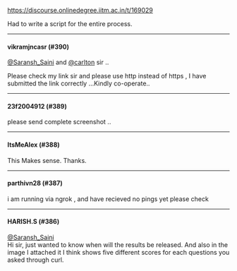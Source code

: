https://discourse.onlinedegree.iitm.ac.in/t/169029

Had to write a script for the entire process.</p><hr>

<h4>vikramjncasr (#390)</h4>
<p><a class="mention" href="/u/saransh_saini">@Saransh_Saini</a> and <a class="mention" href="/u/carlton">@carlton</a>  sir ..</p>
<p>Please check my link sir and please use http instead of https , I have submitted the link correctly …Kindly co-operate..</p><hr>

<h4>23f2004912 (#389)</h4>
<p>please send complete screenshot ..</p><hr>

<h4>ItsMeAlex (#388)</h4>
<p>This Makes sense. Thanks.</p><hr>

<h4>parthivn28 (#387)</h4>
<p>i am running via ngrok , and have recieved no pings yet please check</p><hr>

<h4>HARISH.S (#386)</h4>
<p><a class="mention" href="/u/saransh_saini">@Saransh_Saini</a><br/>
Hi sir, just wanted to know when will the results be released. And also in the image I attached it I think shows five different scores for each questions you asked through curl.